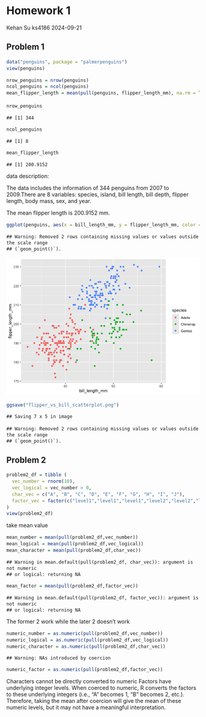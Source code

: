 Homework 1
================
Kehan Su ks4186
2024-09-21

## Problem 1

``` r
data("penguins", package = "palmerpenguins")
view(penguins)
```

``` r
nrow_penguins = nrow(penguins)
ncol_penguins = ncol(penguins)
mean_flipper_length = mean(pull(penguins, flipper_length_mm), na.rm = TRUE)

nrow_penguins
```

    ## [1] 344

``` r
ncol_penguins
```

    ## [1] 8

``` r
mean_flipper_length
```

    ## [1] 200.9152

data description:

The data includes the information of 344 penguins from 2007 to
2009.There are 8 variables: species, island, bill length, bill depth,
flipper length, body mass, sex, and year.

The mean flipper length is 200.9152 mm.

``` r
ggplot(penguins, aes(x = bill_length_mm, y = flipper_length_mm, color = species)) + geom_point()
```

    ## Warning: Removed 2 rows containing missing values or values outside the scale range
    ## (`geom_point()`).

![](p8105_hw1_ks4186_files/figure-gfm/plot-1.png)<!-- -->

``` r
ggsave("flipper_vs_bill_scatterplot.png")
```

    ## Saving 7 x 5 in image

    ## Warning: Removed 2 rows containing missing values or values outside the scale range
    ## (`geom_point()`).

## Problem 2

``` r
problem2_df = tibble (
  vec_number = rnorm(10),
  vec_logical = vec_number > 0,
  char_vec = c("A", "B", "C", "D", "E", "F", "G", "H", "I", "J"),
  factor_vec = factor(c("level1","level1","level1","level2","level2","level2","level2","level3","level3","level3"))
)
view(problem2_df)
```

take mean value

``` r
mean_number = mean(pull(problem2_df,vec_number))
mean_logical = mean(pull(problem2_df,vec_logical))
mean_character = mean(pull(problem2_df,char_vec))
```

    ## Warning in mean.default(pull(problem2_df, char_vec)): argument is not numeric
    ## or logical: returning NA

``` r
mean_factor = mean(pull(problem2_df,factor_vec))
```

    ## Warning in mean.default(pull(problem2_df, factor_vec)): argument is not numeric
    ## or logical: returning NA

The former 2 work while the later 2 doesn’t work

``` r
numeric_number = as.numeric(pull(problem2_df,vec_number))
numeric_logical = as.numeric(pull(problem2_df,vec_logical))
numeric_character = as.numeric(pull(problem2_df,char_vec))
```

    ## Warning: NAs introduced by coercion

``` r
numeric_factor = as.numeric(pull(problem2_df,factor_vec))
```

Characters cannot be directly converted to numeric Factors have
underlying integer levels. When coerced to numeric, R converts the
factors to these underlying integers (i.e., “A” becomes 1, “B” becomes
2, etc.). Therefore, taking the mean after coercion will give the mean
of these numeric levels, but it may not have a meaningful
interpretation.
